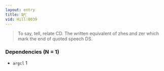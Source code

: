 ```yaml
---
layout: entry
title: སྐད་
vid: Hill:0039
---
```

> To say, tell, relate CD\. The written equivalent of zhes and zer which mark the end of quoted speech DS\.


### Dependencies (N = 1)
* `argcl` 1
